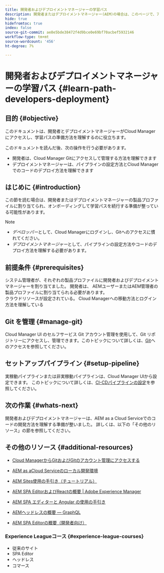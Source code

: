 ```yaml
---
title: 開発者およびデプロイメントマネージャーの学習パス
description: 開発者またはデプロイメントマネージャー(AEM)の場合は、このページで、アクセス権を取得後の次の手順を説明します
hide: true
hidefromtoc: true
index: false
source-git-commit: ae8e5bde38472f4d9bce0e69bf70acbef5932146
workflow-type: tm+mt
source-wordcount: '456'
ht-degree: 7%

---
```


# 開発者およびデプロイメントマネージャーの学習パス {#learn-path-developers-deployment}

## 目的 {#objective}

このドキュメントは、開発者とデプロイメントマネージャーがCloud Managerにアクセスし、学習パスの準備方法を理解するのに役立ちます。

このドキュメントを読んだ後、次の操作を行う必要があります。

* 開発者は、Cloud Manager Gitにアクセスして管理する方法を理解できます
* デプロイメントマネージャーは、パイプラインの設定方法とCloud Managerでのコードのデプロイ方法を理解できます

## はじめに {#introduction}

この節を読む場合は、開発者またはデプロイメントマネージャーの製品プロファイルに割り当てられ、オンボーディングして学習パスを続行する準備が整っている可能性があります。

>[!NOTE]
>* *デベロッパー*&#x200B;として、Cloud Managerにログインし、Gitへのアクセスに慣れてください。
>* *デプロイメントマネージャー*&#x200B;として、パイプラインの設定方法やコードのデプロイ方法を理解する必要があります。


## 前提条件 {#prerequisites}

システム管理者が、それぞれの製品プロファイルに開発者およびデプロイメントマネージャーを割り当てました。 開発者は、 AEMユーザーまたはAEM管理者の製品プロファイルに割り当てられる必要があります。\
クラウドリソースが設定されている。
Cloud Managerへの移動方法とログイン方法を理解している

## Git を管理 {#manage-git}

Cloud Manager UI のセルフサービス Git アカウント管理を使用して、Git リポジトリーにアクセスし、管理できます。このトピックについて詳しくは、[Git](https://experienceleague.adobe.com/docs/experience-manager-cloud-service/implementing/managing-code/accessing-git.html?lang=en)へのアクセスを参照してください。

## セットアップパイプライン {#setup-pipeline}

実稼動パイプラインまたは非実稼動パイプラインは、Cloud Manager UIから設定できます。
このトピックについて詳しくは、[CI-CDパイプラインの設定](https://experienceleague.adobe.com/docs/experience-manager-cloud-service/implementing/using-cloud-manager/configure-pipeline.html?lang=en)を参照してください。

## 次の作業 {#whats-next}

開発者およびデプロイメントマネージャーは、AEM as a Cloud Serviceでのコードの開発方法を理解する準備が整いました。 詳しくは、以下の「その他のリソース」の節を参照してください。

## その他のリソース {#additional-resources}

* [Cloud ManagerからGitおよびGitのアカウント管理にアクセスする](https://experienceleague.adobe.com/docs/experience-manager-cloud-service/implementing/managing-code/accessing-git.html?lang=en)

* [AEM as aCloud Serviceのローカル開発環境](https://experienceleague.adobe.com/docs/experience-manager-learn/cloud-service/local-development-environment-set-up/overview.html)

* [AEM Sites使用の手引き（チュートリアル）](https://experienceleague.adobe.com/docs/experience-manager-learn/getting-started-wknd-tutorial-develop/overview.html)

* [AEM SPA EditorおよびReactの概要 | Adobe Experience Manager](https://experienceleague.adobe.com/docs/experience-manager-learn/getting-started-with-aem-headless/spa-editor/react/overview.html?lang=en)

* [AEM SPA エディターと Angular の使用の手引き](https://experienceleague.adobe.com/docs/experience-manager-learn/getting-started-with-aem-headless/spa-editor/angular/overview.html?lang=en)

* [AEMヘッドレスの概要 — GraphQL](https://experienceleague.adobe.com/docs/experience-manager-learn/getting-started-with-aem-headless/graphql/overview.html?lang=en)

* [AEM SPA Editorの概要（開発者向け）](https://experienceleague.adobe.com/?Solution=Experience+Manager&amp;Solution=Experience+Manager+Sites&amp;Solution=Experience+Manager+Forms&amp;Solution=Experience+Manager+Screens#courses)

### Experience Leagueコース {#experience-league-courses}

* 従来のサイト
* SPA Editor
* ヘッドレス
* コマース

